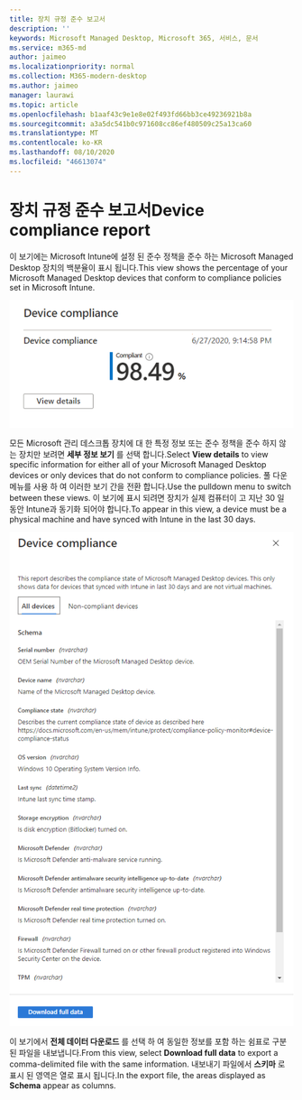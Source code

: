 ```yaml
---
title: 장치 규정 준수 보고서
description: ''
keywords: Microsoft Managed Desktop, Microsoft 365, 서비스, 문서
ms.service: m365-md
author: jaimeo
ms.localizationpriority: normal
ms.collection: M365-modern-desktop
ms.author: jaimeo
manager: laurawi
ms.topic: article
ms.openlocfilehash: b1aaf43c9e1e8e02f493fd66bb3ce49236921b8a
ms.sourcegitcommit: a3a5dc541b0c971608cc86ef480509c25a13ca60
ms.translationtype: MT
ms.contentlocale: ko-KR
ms.lasthandoff: 08/10/2020
ms.locfileid: "46613074"
---
```

# <a name="device-compliance-report"></a><span data-ttu-id="c50fa-103">장치 규정 준수 보고서</span><span class="sxs-lookup"><span data-stu-id="c50fa-103">Device compliance report</span></span>

<span data-ttu-id="c50fa-104">이 보기에는 Microsoft Intune에 설정 된 준수 정책을 준수 하는 Microsoft Managed Desktop 장치의 백분율이 표시 됩니다.</span><span class="sxs-lookup"><span data-stu-id="c50fa-104">This view shows the percentage of your Microsoft Managed Desktop devices that conform to compliance policies set in Microsoft Intune.</span></span>

![정책에 맞는 장치의 비율을 보여 주는 보고서](../../media/mmd-device-compliance-percent.png)


<span data-ttu-id="c50fa-106">모든 Microsoft 관리 데스크톱 장치에 대 한 특정 정보 또는 준수 정책을 준수 하지 않는 장치만 보려면 **세부 정보 보기** 를 선택 합니다.</span><span class="sxs-lookup"><span data-stu-id="c50fa-106">Select **View details** to view specific information for either all of your Microsoft Managed Desktop devices or only devices that do not conform to compliance policies.</span></span> <span data-ttu-id="c50fa-107">풀 다운 메뉴를 사용 하 여 이러한 보기 간을 전환 합니다.</span><span class="sxs-lookup"><span data-stu-id="c50fa-107">Use the pulldown menu to switch between these views.</span></span> <span data-ttu-id="c50fa-108">이 보기에 표시 되려면 장치가 실제 컴퓨터이 고 지난 30 일 동안 Intune과 동기화 되어야 합니다.</span><span class="sxs-lookup"><span data-stu-id="c50fa-108">To appear in this view, a device must be a physical machine and have synced with Intune in the last 30 days.</span></span>

![모든 장치 또는 비호환 장치에 대 한 탭이 있는 세부 정보 창](../../media/mmd-device-compliance-detail.png)

<span data-ttu-id="c50fa-112">이 보기에서 **전체 데이터 다운로드** 를 선택 하 여 동일한 정보를 포함 하는 쉼표로 구분 된 파일을 내보냅니다.</span><span class="sxs-lookup"><span data-stu-id="c50fa-112">From this view, select **Download full data** to export a comma-delimited file with the same information.</span></span> <span data-ttu-id="c50fa-113">내보내기 파일에서 **스키마** 로 표시 된 영역은 열로 표시 됩니다.</span><span class="sxs-lookup"><span data-stu-id="c50fa-113">In the export file, the areas displayed as **Schema** appear as columns.</span></span>